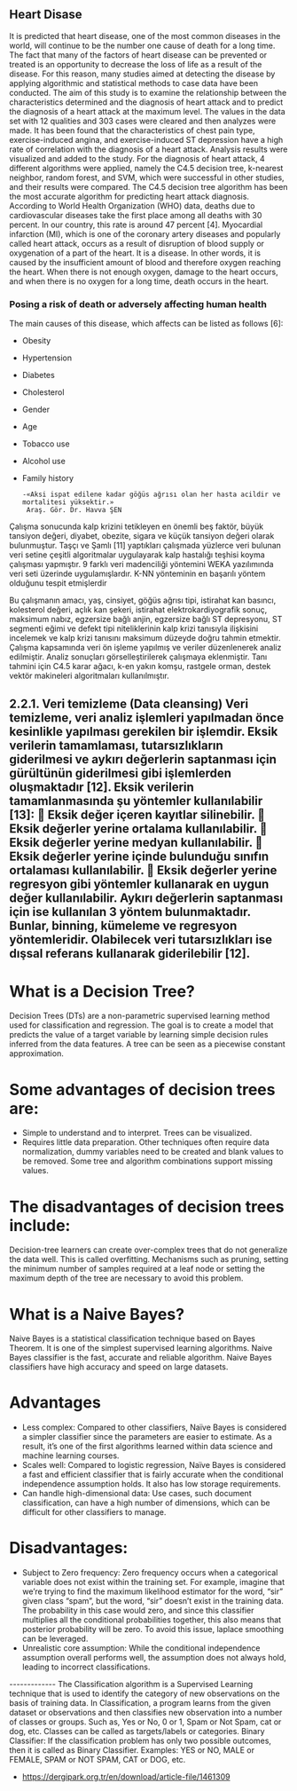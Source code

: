 
## Heart Disase
It is predicted that heart disease, one of the most common diseases in the world, will continue to
be the number one cause of death for a long time. The fact that many of the factors of heart disease
can be prevented or treated is an opportunity to decrease the loss of life as a result of the disease.
For this reason, many studies aimed at detecting the disease by applying algorithmic and statistical
methods to case data have been conducted. The aim of this study is to examine the relationship
between the characteristics determined and the diagnosis of heart attack and to predict the
diagnosis of a heart attack at the maximum level. The values in the data set with 12 qualities and
303 cases were cleared and then analyzes were made. It has been found that the characteristics of
chest pain type, exercise-induced angina, and exercise-induced ST depression have a high rate of
correlation with the diagnosis of a heart attack. Analysis results were visualized and added to the
study. For the diagnosis of heart attack, 4 different algorithms were applied, namely the C4.5
decision tree, k-nearest neighbor, random forest, and SVM, which were successful in other
studies, and their results were compared. The C4.5 decision tree algorithm has been the most
accurate algorithm for predicting heart attack diagnosis. According to World Health Organization (WHO) data,
deaths due to cardiovascular diseases take the first place among all deaths with 30 percent. In our country, 
this rate is around 47 percent [4]. Myocardial infarction (MI), which is one of the coronary artery diseases and popularly called heart attack,
occurs as a result of disruption of blood supply or oxygenation of a part of the heart.
It is a disease. In other words, it is caused by the insufficient amount of blood and therefore oxygen reaching the heart.
When there is not enough oxygen, damage to the heart occurs, and when there is no oxygen for a long time, death occurs in the heart.


### Posing a risk of death or adversely affecting human health
The main causes of this disease, which affects
can be listed as follows [6]:
- Obesity
- Hypertension
- Diabetes
- Cholesterol
- Gender
- Age
- Tobacco use
- Alcohol use
- Family history



      -«Aksi ispat edilene kadar göğüs ağrısı olan her hasta acildir ve mortalitesi yüksektir.»
       Araş. Gör. Dr. Havva ŞEN






Çalışma sonucunda kalp krizini tetikleyen en önemli
beş faktör, büyük tansiyon değeri, diyabet, obezite,
sigara ve küçük tansiyon değeri olarak bulunmuştur.
Taşçı ve Şamlı [11] yaptıkları çalışmada yüzlerce veri
bulunan veri setine çeşitli algoritmalar uygulayarak
kalp hastalığı teşhisi koyma çalışması yapmıştır. 9
farklı veri madenciliği yöntemini WEKA yazılımında
veri seti üzerinde uygulamışlardır. K-NN yönteminin
en başarılı yöntem olduğunu tespit etmişlerdir

Bu çalışmanın amacı, yaş, cinsiyet, göğüs ağrısı tipi,
istirahat kan basıncı, kolesterol değeri, açlık kan
şekeri, istirahat elektrokardiyografik sonuç,
maksimum nabız, egzersize bağlı anjin, egzersize
bağlı ST depresyonu, ST segmenti eğimi ve defekt tipi
niteliklerinin kalp krizi tanısıyla ilişkisini incelemek
ve kalp krizi tanısını maksimum düzeyde doğru
tahmin etmektir. Çalışma kapsamında veri ön işleme
yapılmış ve veriler düzenlenerek analiz edilmiştir.
Analiz sonuçları görselleştirilerek çalışmaya
eklenmiştir. Tanı tahmini için C4.5 karar ağacı, k-en
yakın komşu, rastgele orman, destek vektör
makineleri algoritmaları kullanılmıştır. 


2.2.1. Veri temizleme (Data cleansing)
Veri temizleme, veri analiz işlemleri yapılmadan önce
kesinlikle yapılması gerekilen bir işlemdir. Eksik
verilerin tamamlaması, tutarsızlıkların giderilmesi ve
aykırı değerlerin saptanması için gürültünün
giderilmesi gibi işlemlerden oluşmaktadır [12]. Eksik
verilerin tamamlanmasında şu yöntemler
kullanılabilir [13]:
 Eksik değer içeren kayıtlar silinebilir.
 Eksik değerler yerine ortalama kullanılabilir.
 Eksik değerler yerine medyan kullanılabilir.
 Eksik değerler yerine içinde bulunduğu sınıfın
ortalaması kullanılabilir.
 Eksik değerler yerine regresyon gibi yöntemler
kullanarak en uygun değer kullanılabilir.
Aykırı değerlerin saptanması için ise kullanılan 3
yöntem bulunmaktadır. Bunlar, binning, kümeleme ve
regresyon yöntemleridir. Olabilecek veri
tutarsızlıkları ise dışsal referans kullanarak
giderilebilir [12]. 
----

# What is a Decision Tree?


Decision Trees (DTs) are a non-parametric supervised learning method used for classification and regression. The goal is to create a model that predicts the value of a target variable by learning simple decision rules inferred from the data features. A tree can be seen as a piecewise constant approximation.

# Some advantages of decision trees are:

- Simple to understand and to interpret. Trees can be visualized.
- Requires little data preparation. Other techniques often require data normalization, dummy variables need to be created and blank values to be removed. Some tree and algorithm combinations support missing values.

# The disadvantages of decision trees include:

Decision-tree learners can create over-complex trees that do not generalize the data well. This is called overfitting. Mechanisms such as pruning, setting the minimum number of samples required at a leaf node or setting the maximum depth of the tree are necessary to avoid this problem.





# What is a Naive Bayes?
  Naive Bayes is a statistical classification technique based on Bayes Theorem. It is one of the simplest supervised learning algorithms. Naive Bayes classifier is the fast, accurate and reliable algorithm. Naive Bayes classifiers have high accuracy and speed on large datasets.

#  Advantages
- Less complex: Compared to other classifiers, Naïve Bayes is considered a simpler classifier since the parameters are easier to  estimate. As a result, it’s one of the first algorithms learned within data science and machine learning courses.   
- Scales well: Compared to logistic regression, Naïve Bayes is considered a fast and efficient classifier that is fairly accurate when the conditional independence assumption holds. It also has low storage requirements. 
- Can handle high-dimensional data: Use cases, such document classification, can have a high number of dimensions, which can be difficult for other classifiers to manage. 

 # Disadvantages:   
- Subject to Zero frequency: Zero frequency occurs when a categorical variable does not exist within the training set. For example, imagine that we’re trying to find the maximum likelihood estimator for the word, “sir” given class “spam”, but the word, “sir” doesn’t exist in the training data. The probability in this case would zero, and since this classifier multiplies all the conditional probabilities together, this also means that posterior probability will be zero. To avoid this issue, laplace smoothing can be leveraged. 
- Unrealistic core assumption: While the conditional independence assumption overall performs well, the assumption does not always hold, leading to incorrect classifications. 











 ------------- The Classification algorithm is a Supervised Learning technique that is used to identify the category of new observations on the basis of training data. In Classification, a program learns from the given dataset or observations and then classifies new observation into a number of classes or groups. Such as, Yes or No, 0 or 1, Spam or Not Spam, cat or dog, etc. Classes can be called as targets/labels or categories.
Binary Classifier: If the classification problem has only two possible outcomes, then it is called as Binary Classifier.
Examples: YES or NO, MALE or FEMALE, SPAM or NOT SPAM, CAT or DOG, etc.




- https://dergipark.org.tr/en/download/article-file/1461309